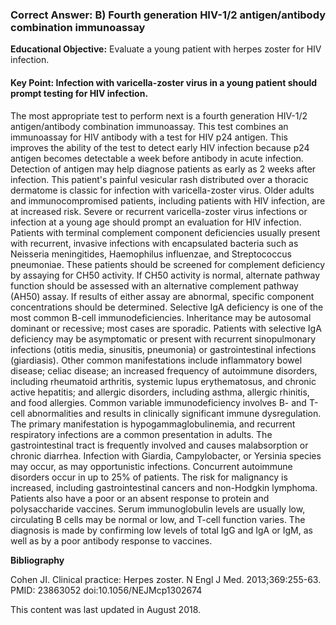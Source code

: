 
### Correct Answer: B) Fourth generation HIV-1/2 antigen/antibody combination immunoassay 

**Educational Objective:** Evaluate a young patient with herpes zoster for HIV infection.

#### **Key Point:** Infection with varicella-zoster virus in a young patient should prompt testing for HIV infection.

The most appropriate test to perform next is a fourth generation HIV-1/2 antigen/antibody combination immunoassay. This test combines an immunoassay for HIV antibody with a test for HIV p24 antigen. This improves the ability of the test to detect early HIV infection because p24 antigen becomes detectable a week before antibody in acute infection. Detection of antigen may help diagnose patients as early as 2 weeks after infection. This patient's painful vesicular rash distributed over a thoracic dermatome is classic for infection with varicella-zoster virus. Older adults and immunocompromised patients, including patients with HIV infection, are at increased risk. Severe or recurrent varicella-zoster virus infections or infection at a young age should prompt an evaluation for HIV infection.
Patients with terminal complement component deficiencies usually present with recurrent, invasive infections with encapsulated bacteria such as Neisseria meningitides, Haemophilus influenzae, and Streptococcus pneumoniae. These patients should be screened for complement deficiency by assaying for CH50 activity. If CH50 activity is normal, alternate pathway function should be assessed with an alternative complement pathway (AH50) assay. If results of either assay are abnormal, specific component concentrations should be determined.
Selective IgA deficiency is one of the most common B-cell immunodeficiencies. Inheritance may be autosomal dominant or recessive; most cases are sporadic. Patients with selective IgA deficiency may be asymptomatic or present with recurrent sinopulmonary infections (otitis media, sinusitis, pneumonia) or gastrointestinal infections (giardiasis). Other common manifestations include inflammatory bowel disease; celiac disease; an increased frequency of autoimmune disorders, including rheumatoid arthritis, systemic lupus erythematosus, and chronic active hepatitis; and allergic disorders, including asthma, allergic rhinitis, and food allergies.
Common variable immunodeficiency involves B- and T-cell abnormalities and results in clinically significant immune dysregulation. The primary manifestation is hypogammaglobulinemia, and recurrent respiratory infections are a common presentation in adults. The gastrointestinal tract is frequently involved and causes malabsorption or chronic diarrhea. Infection with Giardia, Campylobacter, or Yersinia species may occur, as may opportunistic infections. Concurrent autoimmune disorders occur in up to 25% of patients. The risk for malignancy is increased, including gastrointestinal cancers and non-Hodgkin lymphoma. Patients also have a poor or an absent response to protein and polysaccharide vaccines. Serum immunoglobulin levels are usually low, circulating B cells may be normal or low, and T-cell function varies. The diagnosis is made by confirming low levels of total IgG and IgA or IgM, as well as by a poor antibody response to vaccines.

**Bibliography**

Cohen JI. Clinical practice: Herpes zoster. N Engl J Med. 2013;369:255-63. PMID: 23863052 doi:10.1056/NEJMcp1302674

This content was last updated in August 2018.